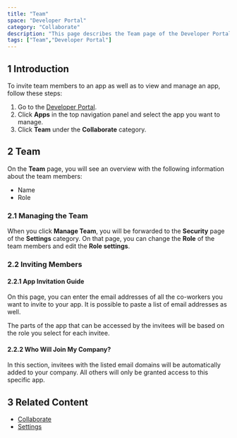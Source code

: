 ```yaml
---
title: "Team"
space: "Developer Portal"
category: "Collaborate"
description: "This page describes the Team page of the Developer Portal."
tags: ["Team","Developer Portal"]
---
```


## 1 Introduction

To invite team members to an app as well as to view and manage an app, follow these steps:

1. Go to the [Developer Portal](http://home.mendix.com).
2. Click **Apps** in the top navigation panel and select the app you want to manage.
3. Click **Team** under the **Collaborate** category.

## 2 Team

On the **Team** page, you will see an overview with the following information about the team members:

* Name
* Role

### 2.1 Managing the Team

When you click **Manage Team**, you will be forwarded to the **Security** page of the **Settings** category. On that page, you can change the **Role** of the team members and edit the **Role settings**. 

### 2.2 Inviting Members

#### 2.2.1 App Invitation Guide

On this page, you can enter the email addresses of all the co-workers you want to invite to your app. It is possible to paste a list of email addresses as well. 

The parts of the app that can be accessed by the invitees will be based on the role you select for each invitee.

#### 2.2.2 Who Will Join My Company?

In this section, invitees with the listed email domains will be automatically added to your company. All others will only be granted access to this specific app.

## 3 Related Content

* [Collaborate](/developerportal/collaborate)
* [Settings](/developerportal/settings)
